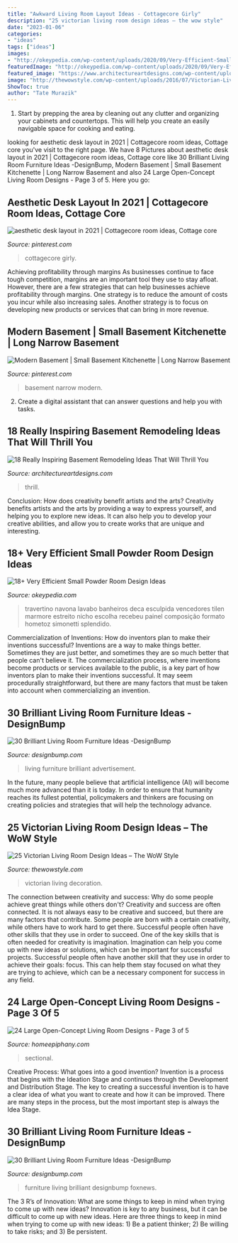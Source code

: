 ```yaml
---
title: "Awkward Living Room Layout Ideas - Cottagecore Girly"
description: "25 victorian living room design ideas – the wow style"
date: "2023-01-06"
categories:
- "ideas"
tags: ["ideas"]
images:
- "http://okeypedia.com/wp-content/uploads/2020/09/Very-Efficient-Small-Powder-Room-Design-Ideas-21.jpg"
featuredImage: "http://okeypedia.com/wp-content/uploads/2020/09/Very-Efficient-Small-Powder-Room-Design-Ideas-21.jpg"
featured_image: "https://www.architectureartdesigns.com/wp-content/uploads/2017/05/1-13.jpg"
image: "http://thewowstyle.com/wp-content/uploads/2016/07/Victorian-Living-Room-Design-Ideas.jpg"
ShowToc: true
author: "Tate Murazik"
---
```



1. Start by prepping the area by cleaning out any clutter and organizing your cabinets and countertops. This will help you create an easily navigable space for cooking and eating.

	

		
looking for aesthetic desk layout in 2021 | Cottagecore room ideas, Cottage core you've visit to the right page. We have 8 Pictures about aesthetic desk layout in 2021 | Cottagecore room ideas, Cottage core like 30 Brilliant Living Room Furniture Ideas -DesignBump, Modern Basement | Small Basement Kitchenette | Long Narrow Basement and also 24 Large Open-Concept Living Room Designs - Page 3 of 5. Here you go:
		
    
## Aesthetic Desk Layout In 2021 | Cottagecore Room Ideas, Cottage Core

<img loading=lazy src="https://i.pinimg.com/736x/28/f7/09/28f70973e26da34fd15a4dae5596b95d.jpg" onerror="this.onerror=null;this.src='https://tse1.mm.bing.net/th?id=OIP.Kgdf2kwKSSj8jXUjEVzwsQHaJ3&amp;pid=15.1';" alt="aesthetic desk layout in 2021 | Cottagecore room ideas, Cottage core">

_Source: pinterest.com_

>cottagecore girly. 

	

Achieving profitability through margins
As businesses continue to face tough competition, margins are an important tool they use to stay afloat. However, there are a few strategies that can help businesses achieve profitability through margins. One strategy is to reduce the amount of costs you incur while also increasing sales. Another strategy is to focus on developing new products or services that can bring in more revenue.

    
## Modern Basement | Small Basement Kitchenette | Long Narrow Basement

<img loading=lazy src="https://i.pinimg.com/736x/3d/6e/75/3d6e75b5dec7bfd99ed48c33ed7207c4.jpg" onerror="this.onerror=null;this.src='https://tse3.mm.bing.net/th?id=OIP.TRqyo8CHBHEVLMUR1cS9dQHaJ3&amp;pid=15.1';" alt="Modern Basement | Small Basement Kitchenette | Long Narrow Basement">

_Source: pinterest.com_

>basement narrow modern. 

	

2. Create a digital assistant that can answer questions and help you with tasks.

    
## 18 Really Inspiring Basement Remodeling Ideas That Will Thrill You

<img loading=lazy src="https://www.architectureartdesigns.com/wp-content/uploads/2017/05/1-13.jpg" onerror="this.onerror=null;this.src='https://tse2.mm.bing.net/th?id=OIP.TKY5oj4ct4uBVTj-i6DuIgHaEz&amp;pid=15.1';" alt="18 Really Inspiring Basement Remodeling Ideas That Will Thrill You">

_Source: architectureartdesigns.com_

>thrill. 

	

Conclusion: How does creativity benefit artists and the arts?
Creativity benefits artists and the arts by providing a way to express yourself, and helping you to explore new ideas. It can also help you to develop your creative abilities, and allow you to create works that are unique and interesting.

    
## 18+ Very Efficient Small Powder Room Design Ideas

<img loading=lazy src="http://okeypedia.com/wp-content/uploads/2020/09/Very-Efficient-Small-Powder-Room-Design-Ideas-21.jpg" onerror="this.onerror=null;this.src='https://tse1.mm.bing.net/th?id=OIP.v9mJvsWoSftnGeNsvjSIMAHaLH&amp;pid=15.1';" alt="18+ Very Efficient Small Powder Room Design Ideas">

_Source: okeypedia.com_

>travertino navona lavabo banheiros deca esculpida vencedores tilen marmore estreito nicho escolha recebeu painel composição formato hometoz simonetti splendido. 

	

Commercialization of Inventions: How do inventors plan to make their inventions successful?
Inventions are a way to make things better. Sometimes they are just better, and sometimes they are so much better that people can't believe it. The commercialization process, where inventions become products or services available to the public, is a key part of how inventors plan to make their inventions successful. It may seem procedurally straightforward, but there are many factors that must be taken into account when commercializing an invention.

    
## 30 Brilliant Living Room Furniture Ideas -DesignBump

<img loading=lazy src="https://designbump.com/wp-content/uploads/2015/08/Living-Room-ideas.jpg" onerror="this.onerror=null;this.src='https://tse4.mm.bing.net/th?id=OIP.383UxrR7ybe02zHYU0RS3QHaF0&amp;pid=15.1';" alt="30 Brilliant Living Room Furniture Ideas -DesignBump">

_Source: designbump.com_

>living furniture brilliant advertisement. 

	

In the future, many people believe that artificial intelligence (AI) will become much more advanced than it is today. In order to ensure that humanity reaches its fullest potential, policymakers and thinkers are focusing on creating policies and strategies that will help the technology advance.

    
## 25 Victorian Living Room Design Ideas – The WoW Style

<img loading=lazy src="http://thewowstyle.com/wp-content/uploads/2016/07/Victorian-Living-Room-Design-Ideas.jpg" onerror="this.onerror=null;this.src='https://tse2.mm.bing.net/th?id=OIP.fvA6Iv5kVsfsS1WrH6Hx7QHaJ4&amp;pid=15.1';" alt="25 Victorian Living Room Design Ideas – The WoW Style">

_Source: thewowstyle.com_

>victorian living decoration. 

	

The connection between creativity and success: Why do some people achieve great things while others don't?
Creativity and success are often connected. It is not always easy to be creative and succeed, but there are many factors that contribute. Some people are born with a certain creativity, while others have to work hard to get there. Successful people often have other skills that they use in order to succeed. One of the key skills that is often needed for creativity is imagination. Imagination can help you come up with new ideas or solutions, which can be important for successful projects. Successful people often have another skill that they use in order to achieve their goals: focus. This can help them stay focused on what they are trying to achieve, which can be a necessary component for success in any field.

    
## 24 Large Open-Concept Living Room Designs - Page 3 Of 5

<img loading=lazy src="https://homeepiphany.com/wp-content/uploads/2015/11/24-Large-Open-Concept-Living-Room-Designs-14.jpg" onerror="this.onerror=null;this.src='https://tse2.mm.bing.net/th?id=OIP.pa_q-uuZGTdevVQVWZ6sCgHaFi&amp;pid=15.1';" alt="24 Large Open-Concept Living Room Designs - Page 3 of 5">

_Source: homeepiphany.com_

>sectional. 

	

Creative Process: What goes into a good invention?
Invention is a process that begins with the Ideation Stage and continues through the Development and Distribution Stage. The key to creating a successful invention is to have a clear idea of what you want to create and how it can be improved. There are many steps in the process, but the most important step is always the Idea Stage.

    
## 30 Brilliant Living Room Furniture Ideas -DesignBump

<img loading=lazy src="https://designbump.com/wp-content/uploads/2015/08/Good-Interior-Design-and-Living-Room-Furniture-Design-Idea.jpg" onerror="this.onerror=null;this.src='https://tse4.mm.bing.net/th?id=OIP.kzupDcHm3fMyBUruLXj4pAHaDt&amp;pid=15.1';" alt="30 Brilliant Living Room Furniture Ideas -DesignBump">

_Source: designbump.com_

>furniture living brilliant designbump foxnews. 

	

The 3 R’s of Innovation: What are some things to keep in mind when trying to come up with new ideas?
Innovation is key to any business, but it can be difficult to come up with new ideas. Here are three things to keep in mind when trying to come up with new ideas: 1) Be a patient thinker; 2) Be willing to take risks; and 3) Be persistent.

